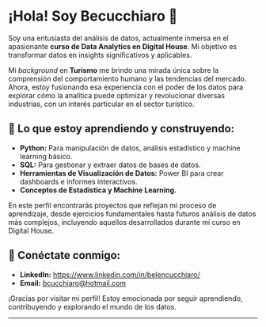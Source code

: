 # ¡Hola! Soy Becucchiaro 👋

Soy una entusiasta del análisis de datos, actualmente inmersa en el apasionante **curso de Data Analytics en Digital House**. Mi objetivo es transformar datos en insights significativos y aplicables.

Mi *background* en **Turismo** me brindo una mirada única sobre la comprensión del comportamiento humano y las tendencias del mercado. Ahora, estoy fusionando esa experiencia con el poder de los datos para explorar cómo la analítica puede optimizar y revolucionar diversas industrias, con un interés particular en el sector turístico.

## 🚀 Lo que estoy aprendiendo y construyendo:

* **Python:** Para manipulación de datos, análisis estadístico y machine learning básico.
* **SQL:** Para gestionar y extraer datos de bases de datos.
* **Herramientas de Visualización de Datos:** Power BI para crear dashboards e informes interactivos.
* **Conceptos de Estadística y Machine Learning.**

En este perfil encontrarás proyectos que reflejan mi proceso de aprendizaje, desde ejercicios fundamentales hasta futuros análisis de datos más complejos, incluyendo aquellos desarrollados durante mi curso en Digital House.

## 🔗 Conéctate conmigo:

* **LinkedIn:** https://www.linkedin.com/in/belencucchiaro/
* **Email:** bcucchiaro@hotmail.com


¡Gracias por visitar mi perfil! Estoy emocionada por seguir aprendiendo, contribuyendo y explorando el mundo de los datos.

---
